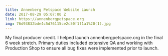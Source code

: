 ```yaml
---
title: Annenberg Petspace Website Launch
date: 2017-08-29 05:07:00 Z
link: https://annenbergpetspace.org
img: 76d93832bde4c5d76115ce2c50f1f1a1%20(1).jpg
---
```


My final producer credit. I helped launch annenbergpetspace.org in the final 6 week stretch. Primary duties included extensive QA and working with Production Shop to ensure all bug fixes were implemented prior to launch. 